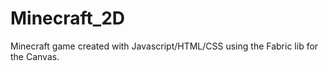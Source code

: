 # Minecraft_2D

Minecraft game created with Javascript/HTML/CSS using the Fabric lib for the Canvas.
